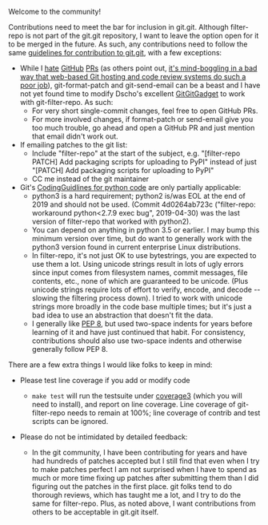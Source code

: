 Welcome to the community!

Contributions need to meet the bar for inclusion in git.git. Although
filter-repo is not part of the git.git repository, I want to leave the
option open for it to be merged in the future. As such, any
contributions need to follow the same [guidelines for contribution to
git.git](https://git.kernel.org/pub/scm/git/git.git/tree/Documentation/SubmittingPatches),
with a few exceptions:

* While I
  [hate](https://public-inbox.org/git/CABPp-BG2SkH0GrRYpHLfp2Wey91ThwQoTgf9UmPa9f5Szn+v3Q@mail.gmail.com/)
  [GitHub](https://public-inbox.org/git/CABPp-BEcpasV4vBTm0uxQ4Vzm88MQAX-ArDG4e9QU8tEoNsZWw@mail.gmail.com/)
  [PRs](https://public-inbox.org/git/CABPp-BEHy8c3raHwf9aFXvXN0smf_WwCcNiYxQBwh7W6An60qQ@mail.gmail.com/)
  (as others point out, [it's mind-boggling in a bad way that
  web-based Git hosting and code review systems do such a poor
  job](http://nhaehnle.blogspot.com/2020/06/they-want-to-be-small-they-want-to-be.html)),
  git-format-patch and git-send-email can be a beast and I have not
  yet found time to modify Dscho's excellent
  [GitGitGadget](https://github.com/gitgitgadget/gitgitgadget) to
  work with git-filter-repo. As such:
    * For very short single-commit changes, feel free to open GitHub PRs.
    * For more involved changes, if format-patch or send-email give you
      too much trouble, go ahead and open a GitHub PR and just mention
      that email didn't work out.
* If emailing patches to the git list:
    * Include "filter-repo" at the start of the subject,
      e.g. "[filter-repo PATCH] Add packaging scripts for uploading to PyPI"
      instead of just "[PATCH] Add packaging scripts for uploading to PyPI"
    * CC me instead of the git maintainer
* Git's [CodingGuidlines for python
  code](https://github.com/git/git/blob/v2.24.0/Documentation/CodingGuidelines#L482-L494)
  are only partially applicable:
    * python3 is a hard requirement; python2 is/was EOL at the end of
      2019 and should not be used.  (Commit 4d0264ab723c
      ("filter-repo: workaround python<2.7.9 exec bug", 2019-04-30)
      was the last version of filter-repo that worked with python2).
    * You can depend on anything in python 3.5 or earlier. I may bump
      this minimum version over time, but do want to generally work
      with the python3 version found in current enterprise Linux
      distributions.
    * In filter-repo, it's not just OK to use bytestrings, you are
      expected to use them a lot. Using unicode strings result in
      lots of ugly errors since input comes from filesystem names,
      commit messages, file contents, etc., none of which are
      guaranteed to be unicode.  (Plus unicode strings require lots of
      effort to verify, encode, and decode -- slowing the filtering
      process down). I tried to work with unicode strings more
      broadly in the code base multiple times; but it's just a bad
      idea to use an abstraction that doesn't fit the data.
    * I generally like [PEP
      8](https://www.python.org/dev/peps/pep-0008/), but used
      two-space indents for years before learning of it and have just
      continued that habit. For consistency, contributions should also
      use two-space indents and otherwise generally follow PEP 8.

There are a few extra things I would like folks to keep in mind:

* Please test line coverage if you add or modify code

    * `make test` will run the testsuite under
      [coverage3](https://pypi.org/project/coverage/) (which you will
      need to install), and report on line coverage. Line coverage of
      git-filter-repo needs to remain at 100%; line coverage of
      contrib and test scripts can be ignored.

* Please do not be intimidated by detailed feedback:

    * In the git community, I have been contributing for years and
      have had hundreds of patches accepted but I still find that even
      when I try to make patches perfect I am not surprised when I
      have to spend as much or more time fixing up patches after
      submitting them than I did figuring out the patches in the first
      place. git folks tend to do thorough reviews, which has taught
      me a lot, and I try to do the same for filter-repo. Plus, as
      noted above, I want contributions from others to be acceptable
      in git.git itself.
